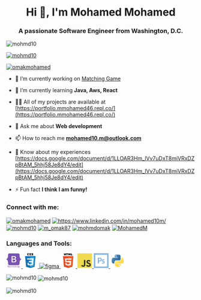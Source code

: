 <h1 align="center">Hi 👋, I'm Mohamed Mohamed</h1>
<h3 align="center">A passionate Software Engineer from Washington, D.C.</h3>

<p align="left"> <img src="https://komarev.com/ghpvc/?username=mohmd10&label=Profile%20views&color=0e75b6&style=flat" alt="mohmd10" /> </p>

<p align="left"> <a href="https://github.com/ryo-ma/github-profile-trophy"><img src="https://github-profile-trophy.vercel.app/?username=mohmd10" alt="mohmd10" /></a> </p>

<p align="left"> <a href="https://twitter.com/omakmohamed" target="blank"><img src="https://img.shields.io/twitter/follow/omakmohamed?logo=twitter&style=for-the-badge" alt="omakmohamed" /></a> </p>

- 🔭 I’m currently working on [Matching Game](https://final-project-match-game-mmohamed46.web-dev-summer-22.repl.co/)

- 🌱 I’m currently learning **Java, Aws, React**

- 👨‍💻 All of my projects are available at [https://portfolio.mmohamed46.repl.co/](https://portfolio.mmohamed46.repl.co/)

- 💬 Ask me about **Web development**

- 📫 How to reach me **mohamed10.m@outlook.com**

- 📄 Know about my experiences [https://docs.google.com/document/d/1LLOAR3Hm_lVv7uDxT8miVRxDZpBtAM_5hhj58Je8dY4/edit](https://docs.google.com/document/d/1LLOAR3Hm_lVv7uDxT8miVRxDZpBtAM_5hhj58Je8dY4/edit)

- ⚡ Fun fact **I think I am funny!**

<h3 align="left">Connect with me:</h3>
<p align="left">
<a href="https://twitter.com/omakmohamed" target="blank"><img align="center" src="https://raw.githubusercontent.com/rahuldkjain/github-profile-readme-generator/master/src/images/icons/Social/twitter.svg" alt="omakmohamed" height="30" width="40" /></a>
<a href="https://linkedin.com/in/https://www.linkedin.com/in/mohamed10m/" target="blank"><img align="center" src="https://raw.githubusercontent.com/rahuldkjain/github-profile-readme-generator/master/src/images/icons/Social/linked-in-alt.svg" alt="https://www.linkedin.com/in/mohamed10m/" height="30" width="40" /></a>
<a href="https://stackoverflow.com/users/mohmd10" target="blank"><img align="center" src="https://raw.githubusercontent.com/rahuldkjain/github-profile-readme-generator/master/src/images/icons/Social/stack-overflow.svg" alt="mohmd10" height="30" width="40" /></a>
<a href="https://instagram.com/m_omak87" target="blank"><img align="center" src="https://raw.githubusercontent.com/rahuldkjain/github-profile-readme-generator/master/src/images/icons/Social/instagram.svg" alt="m_omak87" height="30" width="40" /></a>
<a href="https://www.leetcode.com/mohmdomak" target="blank"><img align="center" src="https://raw.githubusercontent.com/rahuldkjain/github-profile-readme-generator/master/src/images/icons/Social/leet-code.svg" alt="mohmdomak" height="30" width="40" /></a>
<a href="https://discord.gg/MohamedM" target="blank"><img align="center" src="https://raw.githubusercontent.com/rahuldkjain/github-profile-readme-generator/master/src/images/icons/Social/discord.svg" alt="MohamedM" height="30" width="40" /></a>
</p>

<h3 align="left">Languages and Tools:</h3>
<p align="left"> <a href="https://getbootstrap.com" target="_blank" rel="noreferrer"> <img src="https://raw.githubusercontent.com/devicons/devicon/master/icons/bootstrap/bootstrap-plain-wordmark.svg" alt="bootstrap" width="40" height="40"/> </a> <a href="https://www.w3schools.com/css/" target="_blank" rel="noreferrer"> <img src="https://raw.githubusercontent.com/devicons/devicon/master/icons/css3/css3-original-wordmark.svg" alt="css3" width="40" height="40"/> </a> <a href="https://www.figma.com/" target="_blank" rel="noreferrer"> <img src="https://www.vectorlogo.zone/logos/figma/figma-icon.svg" alt="figma" width="40" height="40"/> </a> <a href="https://www.w3.org/html/" target="_blank" rel="noreferrer"> <img src="https://raw.githubusercontent.com/devicons/devicon/master/icons/html5/html5-original-wordmark.svg" alt="html5" width="40" height="40"/> </a> <a href="https://developer.mozilla.org/en-US/docs/Web/JavaScript" target="_blank" rel="noreferrer"> <img src="https://raw.githubusercontent.com/devicons/devicon/master/icons/javascript/javascript-original.svg" alt="javascript" width="40" height="40"/> </a> <a href="https://www.photoshop.com/en" target="_blank" rel="noreferrer"> <img src="https://raw.githubusercontent.com/devicons/devicon/master/icons/photoshop/photoshop-line.svg" alt="photoshop" width="40" height="40"/> </a> <a href="https://www.python.org" target="_blank" rel="noreferrer"> <img src="https://raw.githubusercontent.com/devicons/devicon/master/icons/python/python-original.svg" alt="python" width="40" height="40"/> </a> </p>

<p><img align="left" src="https://github-readme-stats.vercel.app/api/top-langs?username=mohmd10&show_icons=true&locale=en&layout=compact" alt="mohmd10" /></p>

<p>&nbsp;<img align="center" src="https://github-readme-stats.vercel.app/api?username=mohmd10&show_icons=true&locale=en" alt="mohmd10" /></p>

<p><img align="center" src="https://github-readme-streak-stats.herokuapp.com/?user=mohmd10&" alt="mohmd10" /></p>
